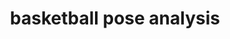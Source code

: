 ---
layout: page
title: basketball pose analysis
description: Detecting and analyzing human pose throughout freethrow motion
img: #assets/img/qec.png
importance: 2
category: research
---